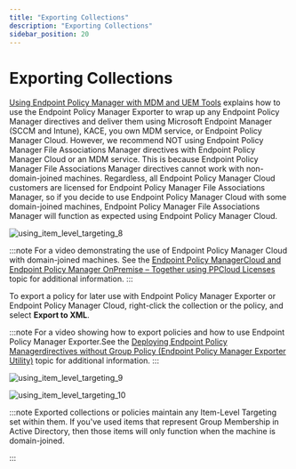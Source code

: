 ```yaml
---
title: "Exporting Collections"
description: "Exporting Collections"
sidebar_position: 20
---
```


# Exporting Collections

[Using Endpoint Policy Manager with MDM and UEM Tools](/docs/endpointpolicymanager/manuals/introductionandquick/mdm/uemtools/uemtools.md) explains how to use
the Endpoint Policy Manager Exporter to wrap up any Endpoint Policy Manager directives and deliver
them using Microsoft Endpoint Manager (SCCM and Intune), KACE, you own MDM service, or Endpoint
Policy Manager Cloud. However, we recommend NOT using Endpoint Policy Manager File Associations
Manager directives with Endpoint Policy Manager Cloud or an MDM service. This is because Endpoint
Policy Manager File Associations Manager directives cannot work with non-domain-joined machines.
Regardless, all Endpoint Policy Manager Cloud customers are licensed for Endpoint Policy Manager
File Associations Manager, so if you decide to use Endpoint Policy Manager Cloud with some
domain-joined machines, Endpoint Policy Manager File Associations Manager will function as expected
using Endpoint Policy Manager Cloud.

![using_item_level_targeting_8](/images/endpointpolicymanager/fileassociations/itemleveltargeting/using_item_level_targeting_8.webp)

:::note
For a video demonstrating the use of Endpoint Policy Manager Cloud with domain-joined
machines. See the
[Endpoint Policy ManagerCloud and Endpoint Policy Manager OnPremise – Together using PPCloud Licenses](/docs/endpointpolicymanager/gettingstarted/cloud/videos/usingwithothermethods/onpremise.md)
topic for additional information.
:::


To export a policy for later use with Endpoint Policy Manager Exporter or Endpoint Policy Manager
Cloud, right-click the collection or the policy, and select **Export to XML**.

:::note
For a video showing how to export policies and how to use Endpoint Policy Manager
Exporter.See the
[Deploying Endpoint Policy Managerdirectives without Group Policy (Endpoint Policy Manager Exporter Utility)](/docs/endpointpolicymanager/gettingstarted/mdm/videos/exportingtips/exporterutility.md)
topic for additional information.
:::


![using_item_level_targeting_9](/images/endpointpolicymanager/fileassociations/itemleveltargeting/using_item_level_targeting_9.webp)

![using_item_level_targeting_10](/images/endpointpolicymanager/fileassociations/itemleveltargeting/using_item_level_targeting_10.webp)

:::note
Exported collections or policies maintain any Item-Level Targeting set within them. If
you've used items that represent Group Membership in Active Directory, then those items will only
function when the machine is domain-joined.

:::
